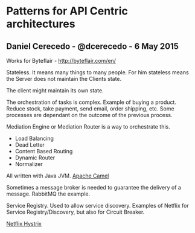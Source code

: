 # Patterns for API Centric architectures 

## Daniel Cerecedo - @dcerecedo - 6 May 2015

Works for Byteflair - http://byteflair.com/en/

Stateless. It means many things to many people. For him stateless means the Server does not maintain the Clients state.

The client might maintain its own state.

The orchestration of tasks is complex. Example of buying a product. Reduce stock, take payment, send email, order shipping, etc. Some processes are dependant on the outcome of the previous process.

Mediation Engine or Mediation Router is a way to orchestrate this.

- Load Balancing
- Dead Letter
- Content Based Routing
- Dynamic Router
- Normalizer

All written with Java JVM. [Apache Camel](http://camel.apache.org/)

Sometimes a message broker is needed to guarantee the delivery of a message. RabbitMQ the example.

Service Registry. Used to allow service discovery. Examples of Netflix for Service Registry/Discovery, but also for Circuit Breaker.

[Netflix Hystrix](https://github.com/Netflix/Hystrix/wiki/How-it-Works)







